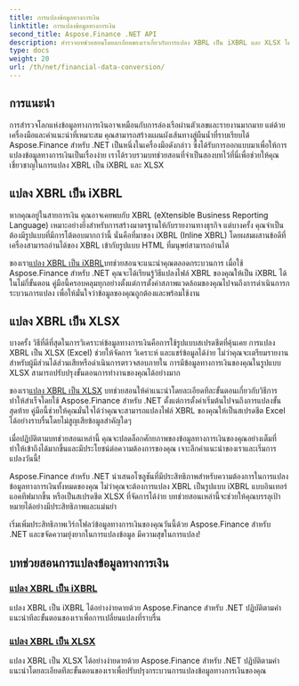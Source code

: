 ```yaml
---
title: การแปลงข้อมูลทางการเงิน
linktitle: การแปลงข้อมูลทางการเงิน
second_title: Aspose.Finance .NET API
description: สำรวจบทช่วยสอนโดยละเอียดของเราเกี่ยวกับการแปลง XBRL เป็น iXBRL และ XLSX โดยใช้ Aspose.Finance สำหรับ .NET ปรับปรุงการแปลงข้อมูลทางการเงินของคุณได้อย่างง่ายดาย
type: docs
weight: 20
url: /th/net/financial-data-conversion/
---
```

## การแนะนำ

การสำรวจโลกแห่งข้อมูลทางการเงินอาจเหมือนกับการล่องเรือผ่านตัวเลขและรายงานมากมาย แต่ด้วยเครื่องมือและคำแนะนำที่เหมาะสม คุณสามารถสร้างแผนผังเส้นทางสู่ผืนน้ำที่ราบเรียบได้ Aspose.Finance สำหรับ .NET เป็นหนึ่งในเครื่องมือดังกล่าว ซึ่งได้รับการออกแบบมาเพื่อให้การแปลงข้อมูลทางการเงินเป็นเรื่องง่าย เราได้รวบรวมบทช่วยสอนที่จำเป็นสองบทไว้ที่นี่เพื่อช่วยให้คุณเชี่ยวชาญในการแปลง XBRL เป็น iXBRL และ XLSX

## แปลง XBRL เป็น iXBRL

หากคุณอยู่ในสายการเงิน คุณอาจเคยพบกับ XBRL (eXtensible Business Reporting Language) เหมาะอย่างยิ่งสำหรับการสร้างมาตรฐานให้กับรายงานทางธุรกิจ แต่บางครั้ง คุณจำเป็นต้องมีรูปแบบที่มีการโต้ตอบมากกว่านี้ นั่นคือที่มาของ iXBRL (Inline XBRL) โดยผสมผสานข้อดีที่เครื่องสามารถอ่านได้ของ XBRL เข้ากับรูปแบบ HTML ที่มนุษย์สามารถอ่านได้

 ของเรา[แปลง XBRL เป็น iXBRL](./convert-xbrl-to-ixbrl/)บทช่วยสอนจะแนะนำคุณตลอดกระบวนการ เมื่อใช้ Aspose.Finance สำหรับ .NET คุณจะได้เรียนรู้วิธีแปลงไฟล์ XBRL ของคุณให้เป็น iXBRL ได้ในไม่กี่ขั้นตอน คู่มือนี้ครอบคลุมทุกอย่างตั้งแต่การตั้งค่าสภาพแวดล้อมของคุณไปจนถึงการดำเนินการกระบวนการแปลง เพื่อให้มั่นใจว่าข้อมูลของคุณถูกต้องและพร้อมใช้งาน

## แปลง XBRL เป็น XLSX

บางครั้ง วิธีที่ดีที่สุดในการวิเคราะห์ข้อมูลทางการเงินคือการใช้รูปแบบสเปรดชีตที่คุ้นเคย การแปลง XBRL เป็น XLSX (Excel) ช่วยให้จัดการ วิเคราะห์ และแชร์ข้อมูลได้ง่าย ไม่ว่าคุณจะเตรียมรายงานสำหรับผู้มีส่วนได้ส่วนเสียหรือดำเนินการตรวจสอบภายใน การมีข้อมูลทางการเงินของคุณในรูปแบบ XLSX สามารถปรับปรุงขั้นตอนการทำงานของคุณได้อย่างมาก

 ของเรา[แปลง XBRL เป็น XLSX](./convert-xbrl-to-xlsx/) บทช่วยสอนให้คำแนะนำโดยละเอียดทีละขั้นตอนเกี่ยวกับวิธีการทำให้สำเร็จโดยใช้ Aspose.Finance สำหรับ .NET ตั้งแต่การตั้งค่าเริ่มต้นไปจนถึงการแปลงขั้นสุดท้าย คู่มือนี้ช่วยให้คุณมั่นใจได้ว่าคุณจะสามารถแปลงไฟล์ XBRL ของคุณให้เป็นสเปรดชีต Excel ได้อย่างราบรื่นโดยไม่สูญเสียข้อมูลสำคัญใดๆ

เมื่อปฏิบัติตามบทช่วยสอนเหล่านี้ คุณจะปลดล็อกศักยภาพของข้อมูลทางการเงินของคุณอย่างเต็มที่ ทำให้เข้าถึงได้มากขึ้นและมีประโยชน์ต่อความต้องการของคุณ เจาะลึกคำแนะนำของเราและเริ่มการแปลงวันนี้!

Aspose.Finance สำหรับ .NET นำเสนอโซลูชันที่มีประสิทธิภาพสำหรับความต้องการในการแปลงข้อมูลทางการเงินทั้งหมดของคุณ ไม่ว่าคุณจะต้องการแปลง XBRL เป็นรูปแบบ iXBRL แบบอินเทอร์แอคทีฟมากขึ้น หรือเป็นสเปรดชีต XLSX ที่จัดการได้ง่าย บทช่วยสอนเหล่านี้จะช่วยให้คุณบรรลุเป้าหมายได้อย่างมีประสิทธิภาพและแม่นยำ

เริ่มเพิ่มประสิทธิภาพเวิร์กโฟลว์ข้อมูลทางการเงินของคุณวันนี้ด้วย Aspose.Finance สำหรับ .NET และขจัดความยุ่งยากในการแปลงข้อมูล มีความสุขในการแปลง!
## บทช่วยสอนการแปลงข้อมูลทางการเงิน
### [แปลง XBRL เป็น iXBRL](./convert-xbrl-to-ixbrl/)
แปลง XBRL เป็น iXBRL ได้อย่างง่ายดายด้วย Aspose.Finance สำหรับ .NET ปฏิบัติตามคำแนะนำทีละขั้นตอนของเราเพื่อการเปลี่ยนแปลงที่ราบรื่น
### [แปลง XBRL เป็น XLSX](./convert-xbrl-to-xlsx/)
แปลง XBRL เป็น XLSX ได้อย่างง่ายดายด้วย Aspose.Finance สำหรับ .NET ปฏิบัติตามคำแนะนำโดยละเอียดทีละขั้นตอนของเราเพื่อปรับปรุงกระบวนการแปลงข้อมูลทางการเงินของคุณ